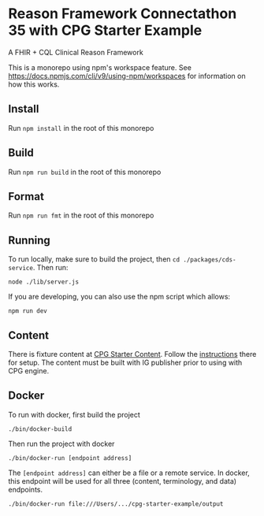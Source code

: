 # Reason Framework Connectathon 35 with CPG Starter Example

A FHIR + CQL Clinical Reason Framework

This is a monorepo using npm's workspace feature. See
https://docs.npmjs.com/cli/v9/using-npm/workspaces for information on how this
works.

## Install

Run `npm install` in the root of this monorepo

## Build

Run `npm run build` in the root of this monorepo

## Format

Run `npm run fmt` in the root of this monorepo

## Running

To run locally, make sure to build the project, then `cd
./packages/cds-service`. Then run:
```
node ./lib/server.js
```

If you are developing, you can also use the npm script which allows:
```
npm run dev
```

## Content

There is fixture content at [CPG Starter Content](https://github.com/reason-healthcare/cpg-starter-example). Follow the [instructions](https://github.com/reason-healthcare/cpg-starter-example/blob/demo/connectathon35.md) there for setup. The content must be built with IG publisher prior to using with CPG engine.

## Docker

To run with docker, first build the project
```
./bin/docker-build
```

Then run the project with docker
```
./bin/docker-run [endpoint address]
```

The `[endpoint address]` can either be a file or a remote service. In docker,
this endpoint will be used for all three (content, terminology, and data)
endpoints.

```
./bin/docker-run file:///Users/.../cpg-starter-example/output
```


